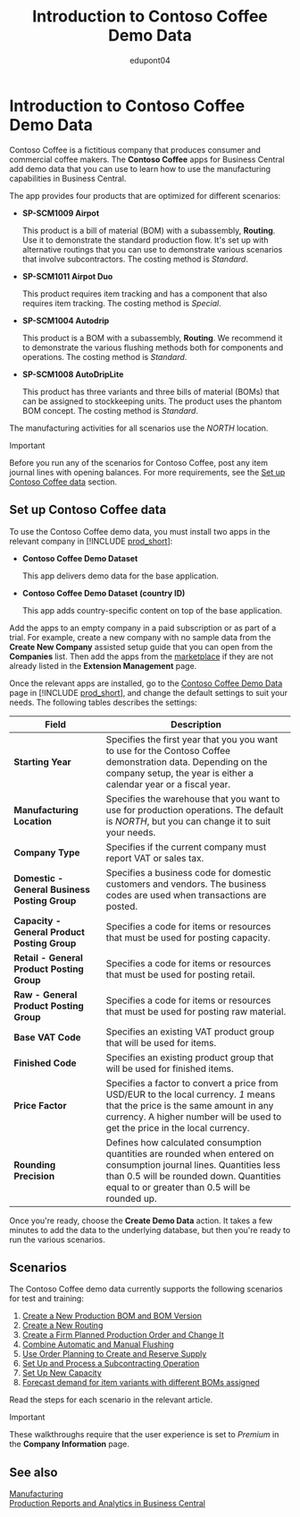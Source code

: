 ﻿---
title: Introduction to Contoso Coffee Demo Data
description: Overview of scenarios for how Contoso Coffee demo data can help you learn how to use the manufacturing capabilities in Business Central.
ms.date: 04/01/2022
ms.topic: article
ms.service: dynamics365-business-central
author: edupont04
ms.author: andreipa
---

# Introduction to Contoso Coffee Demo Data

Contoso Coffee is a fictitious company that produces consumer and commercial coffee makers. The **Contoso Coffee** apps for Business Central add demo data that you can use to learn how to use the manufacturing capabilities in Business Central.  

The app provides four products that are optimized for different scenarios:

- **SP-SCM1009 Airpot**  

  This product is a bill of material (BOM) with a subassembly, **Routing**. Use it to demonstrate the standard production flow. It's set up with alternative routings that you can use to demonstrate various scenarios that involve subcontractors. The costing method is *Standard*.  

- **SP-SCM1011 Airpot Duo**  

  This product requires item tracking and has a component that also requires item tracking. The costing method is *Special*.  

- **SP-SCM1004 Autodrip**  

  This product is a BOM with a subassembly, **Routing**. We recommend it to demonstrate the various flushing methods both for components and operations. The costing method is *Standard*.

- **SP-SCM1008 AutoDripLite**

  This product has three variants and three bills of material (BOMs) that can be assigned to stockkeeping units. The product uses the phantom BOM concept. The costing method is *Standard*.

The manufacturing activities for all scenarios use the *NORTH* location.  

> [!IMPORTANT]
> Before you run any of the scenarios for Contoso Coffee, post any item journal lines with opening balances. For more requirements, see the [Set up Contoso Coffee data](#set-up-contoso-coffee-data) section.

## Set up Contoso Coffee data

To use the Contoso Coffee demo data, you must install two apps in the relevant company in [!INCLUDE [prod_short](../includes/prod_short.md)]:  

- **Contoso Coffee Demo Dataset**  

    This app delivers demo data for the base application.  
- **Contoso Coffee Demo Dataset (country ID)**  

    This app adds country-specific content on top of the base application.

Add the apps to an empty company in a paid subscription or as part of a trial. For example, create a new company with no sample data from the **Create New Company** assisted setup guide that you can open from the **Companies** list. Then add the apps from the [marketplace](../ui-extensions-install-uninstall.md#install) if they are not already listed in the **Extension Management** page.  

Once the relevant apps are installed, go to the [Contoso Coffee Demo Data](https://businesscentral.dynamics.com/?page=4760) page in [!INCLUDE [prod_short](../includes/prod_short.md)], and change the default settings to suit your needs. The following tables describes the settings:  

|Field  |Description  |
|---------|---------|
|**Starting Year** |Specifies the first year that you you want to use for the Contoso Coffee demonstration data. Depending on the company setup, the year is either a calendar year or a fiscal year.|
|**Manufacturing Location** |Specifies the warehouse that you want to use for production operations. The default is *NORTH*, but you can change it to suit your needs.|
|**Company Type**    |Specifies if the current company must report VAT or sales tax. |
|**Domestic - General Business Posting Group**|Specifies a business code for domestic customers and vendors. The business codes are used when transactions are posted. |
|**Capacity - General Product Posting Group**    |Specifies a code for items or resources that must be used for posting capacity.|
|**Retail - General Product Posting Group**    |Specifies a code for items or resources that must be used for posting retail.|
|**Raw - General Product Posting Group**    |Specifies a code for items or resources that must be used for posting raw material. |
|**Base VAT Code**    |Specifies an existing VAT product group that will be used for items.|
|**Finished Code**    |Specifies an existing product group that will be used for finished items.|
|**Price Factor**     |Specifies a factor to convert a price from USD/EUR to the local currency. *1* means that the price is the same amount in any currency. A higher number will be used to get the price in the local currency. |
|**Rounding Precision**  |Defines how calculated consumption quantities are rounded when entered on consumption journal lines. Quantities less than 0.5 will be rounded down. Quantities equal to or greater than 0.5 will be rounded up.|

Once you're ready, choose the **Create Demo Data** action. It takes a few minutes to add the data to the underlying database, but then you're ready to run the various scenarios.  

## Scenarios

The Contoso Coffee demo data currently supports the following scenarios for test and training:

1. [Create a New Production BOM and BOM Version](create-new-production-bom-version.md)  
2. [Create a New Routing](create-new-routing.md)  
3. [Create a Firm Planned Production Order and Change It](create-firm-planned-production-order-change.md)  
4. [Combine Automatic and Manual Flushing](combine-automatic-manual-flushing.md)  
5. [Use Order Planning to Create and Reserve Supply](order-planning-create-reserve-supply.md)  
6. [Set Up and Process a Subcontracting Operation](set-up-process-subcontracting-operation.md)  
7. [Set Up New Capacity](set-up-new-capacity.md)  
8. [Forecast demand for item variants with different BOMs assigned](variants.md)  

Read the steps for each scenario in the relevant article.  

> [!IMPORTANT]
> These walkthroughs require that the user experience is set to *Premium* in the **Company Information** page.

## See also

[Manufacturing](../production-manage-manufacturing.md)  
[Production Reports and Analytics in Business Central](../production-reports.md)  
